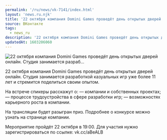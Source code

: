 ```yaml
---
permalink: '/ru/news/vk-7141/index.html'
layout: 'news.ru.njk'
title: '22 октября компания Domini Games проведёт день открытых дверей онлайн. Студия занимается разраб'
source: ВКонтакте
tags:
  - news_ru
description: '22 октября компания Domini Games проведёт день открытых дверей онлайн. Студия занимается разраб…'
updatedAt: 1603206060
---
```

![22 октября компания Domini Games проведёт день открытых дверей онлайн. Студия занимается разраб…](https://sun9-38.userapi.com/impg/s59X_mnDmJB0KU1mb36h9kDHYpVUt9ksh3Rycw/DcMoqKqo7FA.jpg?size=1280x720&quality=96&proxy=1&sign=01969bad74f2301bdf11fc72effe9e59&c_uniq_tag=9yx0V2rU7IIqQeFi1XM6efCPXWGFjIKUv95pVcdaSFU&type=album)

22 октября компания Domini Games проведёт день открытых дверей онлайн. Студия занимается разработкой казуальных игр уже более 11 лет и стремится поделиться своим опытом.

На встрече спикеры расскажут о:
— компании и собственных проектах;
— процессе трудоустройства в сфере разработки игр;
— возможностях карьерного роста в компании.

На трансляции будет разыгран приз. Подробнее о конкурсе можно узнать на странице компании.

Мероприятие пройдёт 22 октября в 19:00.
Для участия нужно зарегистрироваться по ссылке: vk.cc/aBeALB

